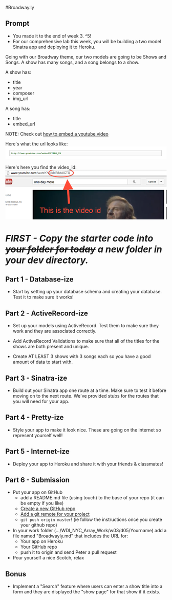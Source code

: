 #Broadway.ly

## Prompt
* You made it to the end of week 3. ^5!
* For our comprehensive lab this week, you will be building a two model Sinatra app and deploying it to Heroku.

Going with our Broadway theme, our two models are going to be Shows and Songs. A show has many songs, and a song belongs to a show.

A show has:

* title
* year
* composer
* img_url

A song has:

* title
* embed_url

NOTE: Check out [how to embed a youtube video](https://developers.google.com/youtube/player_parameters#Embedding_a_Player)

Here's what the url looks like:
![youtube_url](youtube_url.png)

Here's here you find the video_id:
![video_id](youtube_id.png)

# *FIRST - Copy the starter code into ~~your folder for today~~ a new folder in your dev directory.*


## Part 1 - Database-ize
* Start by setting up your database schema and creating your database. Test it to make sure it works!

## Part 2 - ActiveRecord-ize
* Set up your models using ActiveRecord. Test them to make sure they work and they are associated correctly.

* Add ActiveRecord Validations to make sure that all of the titles for the shows are both present and unique.

* Create AT LEAST 3 shows with 3 songs each so you have a good amount of data to start with.

## Part 3 - Sinatra-ize
* Build out your Sinatra app one route at a time. Make sure to test it before moving on to the next route. We've provided stubs for the routes that you will need for your app.

## Part 4 - Pretty-ize
* Style your app to make it look nice. These are going on the internet so represent yourself well!

## Part 5 - Internet-ize
* Deploy your app to Heroku and share it with your friends & classmates!

## Part 6 - Submission
* Put your app on GitHub
   * add a README.md file (using touch) to the base of your repo (it can be empty if you like)
   * [Create a new GitHub repo](https://github.com/new)
   * [Add a git remote for your project](https://help.github.com/articles/adding-a-remote)
   * `git push origin master`! (ie follow the instructions once you create your github repo)
* In your work folder (.../WDI_NYC_Array_Work/w03/d05/Yourname) add a file named "Broadwayly.md" that includes the URL for:
   * Your app on Heroku
   * Your GitHub repo
   * push it to origin and send Peter a pull request
* Pour yourself a nice Scotch, relax

## Bonus
* Implement a "Search" feature where users can enter a show title into a form and they are displayed the "show page" for that show if it exists.
